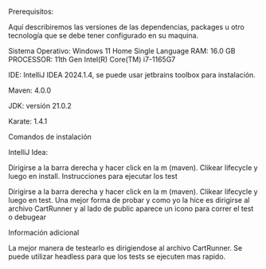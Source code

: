 Prerequisitos:

Aquí describiremos las versiones de las dependencias, packages u otro tecnología que se debe tener configurado en su maquina.

Sistema Operativo: Windows 11 Home Single Language RAM: 16.0 GB PROCESSOR: 11th Gen Intel(R) Core(TM) i7-1165G7

IDE: IntelliJ IDEA 2024.1.4, se puede usar jetbrains toolbox para instalación.

Maven: 4.0.0

JDK: versión 21.0.2

Karate: 1.4.1

Comandos de instalación

IntelliJ Idea:

Dirigirse a la barra derecha y hacer click en la m (maven).
Clikear lifecycle y luego en install.
Instrucciones para ejecutar los test

Dirigirse a la barra derecha y hacer click en la m (maven).
Clikear lifecycle y luego en test.
Una mejor forma de probar y como yo la hice es dirigirse al archivo CartRunner y al lado de public aparece un icono para correr el test o debugear

Información adicional

La mejor manera de testearlo es dirigiendose al archivo CartRunner. Se puede utilizar headless para que los tests se ejecuten mas rapido.